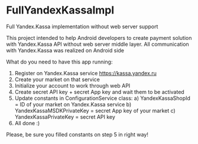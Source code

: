 # FullYandexKassaImpl
Full Yandex.Kassa implementation without web server support

This project intended to help Android developers to create payment solution with Yandex.Kassa API without web server middle layer. All communication with Yandex.Kassa was realized on Android side

What do you need to have this app running:
1. Register on Yandex.Kassa service https://kassa.yandex.ru
2. Create your market on that service
3. Initialize your account to work through web API
4. Create secret API key + secret App key and wait them to be activated
5. Update constants in ConfigurationService class:
   a) YandexKassaShopId = ID of your market on Yandex.Kassa service
   b) YandexKassaMSDKPrivateKey = secret App key of your market
   c) YandexKassaPrivateKey = secret API key
6. All done :)

Please, be sure you filled constants on step 5 in right way!

